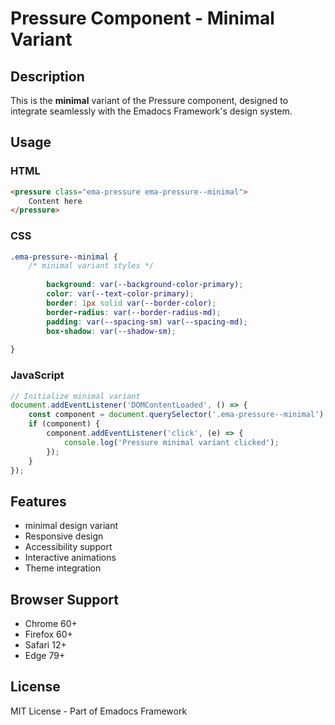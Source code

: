 # Pressure Component - Minimal Variant

## Description
This is the **minimal** variant of the Pressure component, designed to integrate seamlessly with the Emadocs Framework's design system.

## Usage

### HTML
```html
<pressure class="ema-pressure ema-pressure--minimal">
    Content here
</pressure>
```

### CSS
```css
.ema-pressure--minimal {
    /* minimal variant styles */
    
        background: var(--background-color-primary);
        color: var(--text-color-primary);
        border: 1px solid var(--border-color);
        border-radius: var(--border-radius-md);
        padding: var(--spacing-sm) var(--spacing-md);
        box-shadow: var(--shadow-sm);
    
}
```

### JavaScript
```javascript
// Initialize minimal variant
document.addEventListener('DOMContentLoaded', () => {
    const component = document.querySelector('.ema-pressure--minimal');
    if (component) {
        component.addEventListener('click', (e) => {
            console.log('Pressure minimal variant clicked');
        });
    }
});
```

## Features
- minimal design variant
- Responsive design
- Accessibility support
- Interactive animations
- Theme integration

## Browser Support
- Chrome 60+
- Firefox 60+
- Safari 12+
- Edge 79+

## License
MIT License - Part of Emadocs Framework
